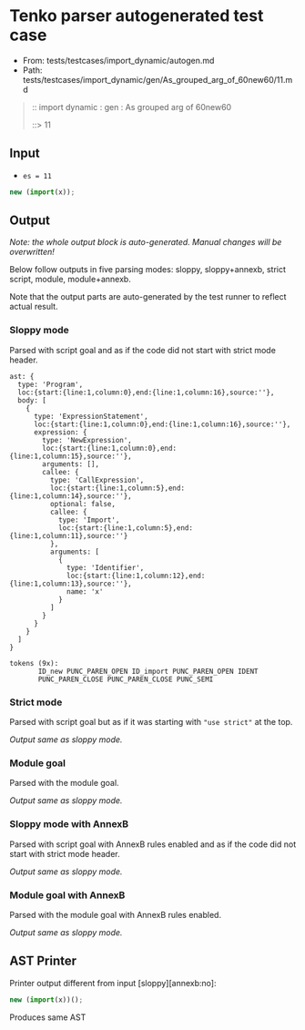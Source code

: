 # Tenko parser autogenerated test case

- From: tests/testcases/import_dynamic/autogen.md
- Path: tests/testcases/import_dynamic/gen/As_grouped_arg_of_60new60/11.md

> :: import dynamic : gen : As grouped arg of 60new60
>
> ::> 11

## Input

- `es = 11`

`````js
new (import(x));
`````

## Output

_Note: the whole output block is auto-generated. Manual changes will be overwritten!_

Below follow outputs in five parsing modes: sloppy, sloppy+annexb, strict script, module, module+annexb.

Note that the output parts are auto-generated by the test runner to reflect actual result.

### Sloppy mode

Parsed with script goal and as if the code did not start with strict mode header.

`````
ast: {
  type: 'Program',
  loc:{start:{line:1,column:0},end:{line:1,column:16},source:''},
  body: [
    {
      type: 'ExpressionStatement',
      loc:{start:{line:1,column:0},end:{line:1,column:16},source:''},
      expression: {
        type: 'NewExpression',
        loc:{start:{line:1,column:0},end:{line:1,column:15},source:''},
        arguments: [],
        callee: {
          type: 'CallExpression',
          loc:{start:{line:1,column:5},end:{line:1,column:14},source:''},
          optional: false,
          callee: {
            type: 'Import',
            loc:{start:{line:1,column:5},end:{line:1,column:11},source:''}
          },
          arguments: [
            {
              type: 'Identifier',
              loc:{start:{line:1,column:12},end:{line:1,column:13},source:''},
              name: 'x'
            }
          ]
        }
      }
    }
  ]
}

tokens (9x):
       ID_new PUNC_PAREN_OPEN ID_import PUNC_PAREN_OPEN IDENT
       PUNC_PAREN_CLOSE PUNC_PAREN_CLOSE PUNC_SEMI
`````

### Strict mode

Parsed with script goal but as if it was starting with `"use strict"` at the top.

_Output same as sloppy mode._

### Module goal

Parsed with the module goal.

_Output same as sloppy mode._

### Sloppy mode with AnnexB

Parsed with script goal with AnnexB rules enabled and as if the code did not start with strict mode header.

_Output same as sloppy mode._

### Module goal with AnnexB

Parsed with the module goal with AnnexB rules enabled.

_Output same as sloppy mode._

## AST Printer

Printer output different from input [sloppy][annexb:no]:

````js
new (import(x))();
````

Produces same AST
